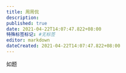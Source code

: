 ```yaml
---
title: 周周侃
description:
published: true
date: 2021-04-22T14:07:47.822+08:00
特殊标签标记: #无标签
editor: markdown
dateCreated: 2021-04-22T14:07:47.822+08:00
---
```


如题

<!--
<https://twitter.com/Zhouzhoukan/status/1373315399442305027>
-->
